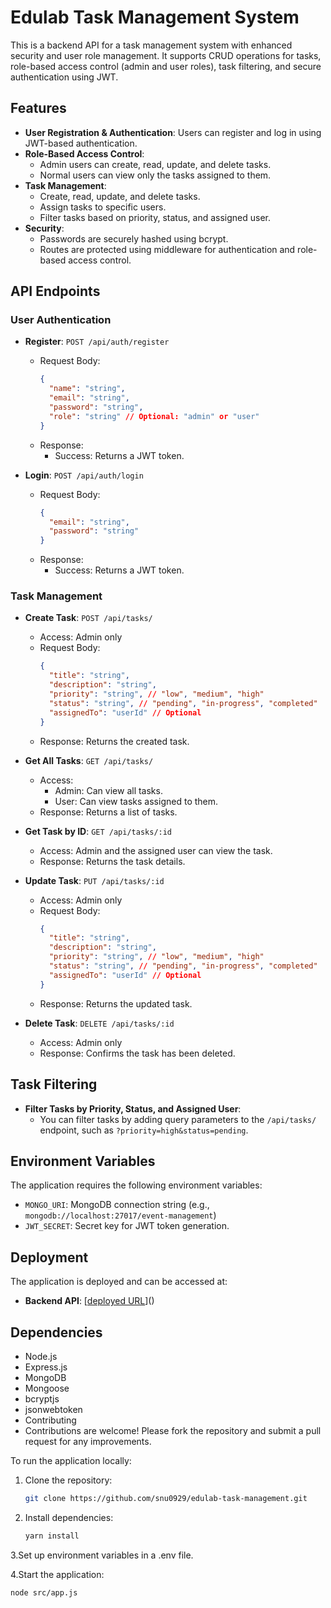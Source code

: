# Edulab Task Management System

This is a backend API for a task management system with enhanced security and user role management. It supports CRUD operations for tasks, role-based access control (admin and user roles), task filtering, and secure authentication using JWT.

## Features

- **User Registration & Authentication**: Users can register and log in using JWT-based authentication.
- **Role-Based Access Control**: 
  - Admin users can create, read, update, and delete tasks.
  - Normal users can view only the tasks assigned to them.
- **Task Management**:
  - Create, read, update, and delete tasks.
  - Assign tasks to specific users.
  - Filter tasks based on priority, status, and assigned user.
- **Security**:
  - Passwords are securely hashed using bcrypt.
  - Routes are protected using middleware for authentication and role-based access control.

## API Endpoints

### User Authentication

- **Register**: `POST /api/auth/register`
  - Request Body:
    ```json
    {
      "name": "string",
      "email": "string",
      "password": "string",
      "role": "string" // Optional: "admin" or "user"
    }
    ```
  - Response:
    - Success: Returns a JWT token.
  
- **Login**: `POST /api/auth/login`
  - Request Body:
    ```json
    {
      "email": "string",
      "password": "string"
    }
    ```
  - Response:
    - Success: Returns a JWT token.

### Task Management

- **Create Task**: `POST /api/tasks/`
  - Access: Admin only
  - Request Body:
    ```json
    {
      "title": "string",
      "description": "string",
      "priority": "string", // "low", "medium", "high"
      "status": "string", // "pending", "in-progress", "completed"
      "assignedTo": "userId" // Optional
    }
    ```
  - Response: Returns the created task.

- **Get All Tasks**: `GET /api/tasks/`
  - Access:
    - Admin: Can view all tasks.
    - User: Can view tasks assigned to them.
  - Response: Returns a list of tasks.

- **Get Task by ID**: `GET /api/tasks/:id`
  - Access: Admin and the assigned user can view the task.
  - Response: Returns the task details.

- **Update Task**: `PUT /api/tasks/:id`
  - Access: Admin only
  - Request Body:
    ```json
    {
      "title": "string",
      "description": "string",
      "priority": "string", // "low", "medium", "high"
      "status": "string", // "pending", "in-progress", "completed"
      "assignedTo": "userId" // Optional
    }
    ```
  - Response: Returns the updated task.

- **Delete Task**: `DELETE /api/tasks/:id`
  - Access: Admin only
  - Response: Confirms the task has been deleted.

## Task Filtering

- **Filter Tasks by Priority, Status, and Assigned User**:
  - You can filter tasks by adding query parameters to the `/api/tasks/` endpoint, such as `?priority=high&status=pending`.
  
## Environment Variables

The application requires the following environment variables:

- `MONGO_URI`: MongoDB connection string (e.g., `mongodb://localhost:27017/event-management`)
- `JWT_SECRET`: Secret key for JWT token generation.

## Deployment

The application is deployed and can be accessed at:

- **Backend API**: [[deployed URL](https://edulab-task-management-2.onrender.com/)]()

  
## Dependencies
- Node.js
- Express.js
- MongoDB
- Mongoose
- bcryptjs
- jsonwebtoken
- Contributing
- Contributions are welcome! Please fork the repository and submit a pull request for any improvements.

To run the application locally:

1. Clone the repository:
   ```bash
   git clone https://github.com/snu0929/edulab-task-management.git
2. Install dependencies:
   ```bash
   yarn install
3.Set up environment variables in a .env file.

4.Start the application:
  ```bash
  node src/app.js

